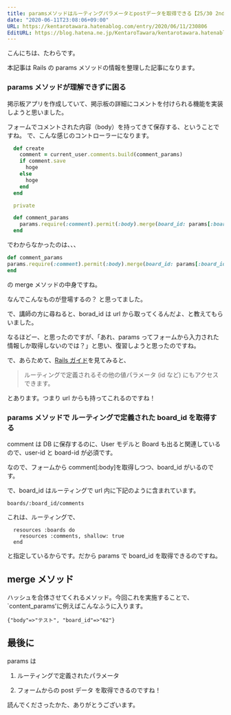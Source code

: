 ```yaml
---
title: paramsメソッドはルーティングパラメータとpostデータを取得できる【25/30 2nd】
date: "2020-06-11T23:08:06+09:00"
URL: https://kentarotawara.hatenablog.com/entry/2020/06/11/230806
EditURL: https://blog.hatena.ne.jp/KentaroTawara/kentarotawara.hatenablog.com/atom/entry/26006613583836890
---
```


こんにちは、たわらです。

本記事は Rails の params メソッドの情報を整理した記事になります。

### params メソッドが理解できずに困る

掲示板アプリを作成していて、掲示板の詳細にコメントを付けられる機能を実装しようと思いました。

フォームでコメントされた内容（body）を持ってきて保存する、ということですね。
で、こんな感じのコントローラーになります。

```ruby
  def create
    comment = current_user.comments.build(comment_params)
    if comment.save
      hoge
    else
      hoge
    end
  end

  private

  def comment_params
    params.require(:comment).permit(:body).merge(board_id: params[:board_id])
  end
```

でわからなかったのは、、、

```ruby
def comment_params
params.require(:comment).permit(:body).merge(board_id: params[:board_id])
end
```

の merge メソッドの中身ですね。

なんでこんなものが登場するの？ と思ってました。

で、講師の方に尋ねると、borad_id は url から取ってくるんだよ、と教えてもらいました。

なるほどー、と思ったのですが、「あれ、params ってフォームから入力された情報しか取得しないのでは？」と思い、復習しようと思ったのですね。

で、あらためて、[Rails ガイド](https://railsguides.jp/action_controller_overview.html#%E3%83%91%E3%83%A9%E3%83%A1%E3%83%BC%E3%82%BF)を見てみると、

> ルーティングで定義されるその他の値パラメータ (id など) にもアクセスできます。

とあります。つまり url からも持ってこれるのですね！

### params メソッドで ルーティングで定義された board_id を取得する

comment は DB に保存するのに、User モデルと Board も出ると関連しているので、user-id と board-id が必須です。

なので、フォームから comment[:body]を取得しつつ、board_id がいるのです。

で、board_id はルーティングで url 内に下記のように含まれています。

`boards/:board_id/comments`

これは、ルーティングで、

```
  resources :boards do
    resources :comments, shallow: true
  end
```

と指定しているからです。だから params で board_id を取得できるのですね。

## merge メソッド

ハッシュを合体させてくれるメソッド。今回これを実施することで、`content_params'に例えばこんなふうに入ります。

`{"body"=>"テスト", "board_id"=>"62"}`

## 最後に

params は

1. ルーティングで定義されたパラメータ

2. フォームからの post データ
   を取得できるのですね！

読んでくださったかた、ありがとうございます。
